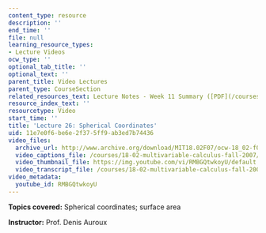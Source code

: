 ```yaml
---
content_type: resource
description: ''
end_time: ''
file: null
learning_resource_types:
- Lecture Videos
ocw_type: ''
optional_tab_title: ''
optional_text: ''
parent_title: Video Lectures
parent_type: CourseSection
related_resources_text: Lecture Notes - Week 11 Summary ([PDF](/courses/18-02-multivariable-calculus-fall-2007/resources/lec_week11))
resource_index_text: ''
resourcetype: Video
start_time: ''
title: 'Lecture 26: Spherical Coordinates'
uid: 11e7e0f6-be6e-2f37-5ff9-ab3ed7b74436
video_files:
  archive_url: http://www.archive.org/download/MIT18.02F07/ocw-18_02-f07-lec26_300k.mp4
  video_captions_file: /courses/18-02-multivariable-calculus-fall-2007/405b13dba76d54d18dbada949a32eedc_RMBGQtwkoyU.vtt
  video_thumbnail_file: https://img.youtube.com/vi/RMBGQtwkoyU/default.jpg
  video_transcript_file: /courses/18-02-multivariable-calculus-fall-2007/ee609387e71dee7352b7f42764042549_RMBGQtwkoyU.pdf
video_metadata:
  youtube_id: RMBGQtwkoyU
---
```


**Topics covered:** Spherical coordinates; surface area

**Instructor:** Prof. Denis Auroux